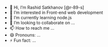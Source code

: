 - 👋 Hi, I’m Rashid Satkhanov [@r-89-s]
- 👀 I’m interested in Front-end web development
- 🌱 I’m currently learning node.js
- 💞️ I’m looking to collaborate on ...
- 📫 How to reach me ...
- 😄 Pronouns: ...
- ⚡ Fun fact: ...

<!---
r-89-s/r-89-s is a ✨ special ✨ repository because its `README.md` (this file) appears on your GitHub profile.
You can click the Preview link to take a look at your changes.
--->
